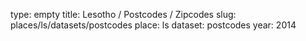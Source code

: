 type: empty
title: Lesotho / Postcodes / Zipcodes
slug: places/ls/datasets/postcodes
place: ls
dataset: postcodes
year: 2014
